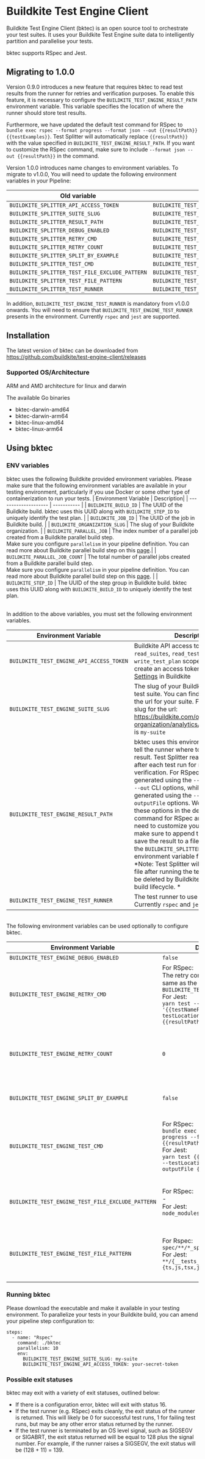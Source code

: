 # Buildkite Test Engine Client

Buildkite Test Engine Client (bktec) is an open source tool to orchestrate your test suites. It uses your Buildkite Test Engine suite data to intelligently partition and parallelise your tests.

bktec supports RSpec and Jest.

## Migrating to 1.0.0
Version 0.9.0 introduces a new feature that requires bktec to read test results from the runner for retries and verification purposes. To enable this feature, it is necessary to configure the `BUILDKITE_TEST_ENGINE_RESULT_PATH` environment variable. This variable specifies the location of where the runner should store test results.

Furthermore, we have updated the default test command for RSpec to `bundle exec rspec --format progress --format json --out {{resultPath}} {{testExamples}}`. Test Splitter will automatically replace `{{resultPath}}` with the value specified in `BUILDKITE_TEST_ENGINE_RESULT_PATH`. If you want to customize the RSpec command, make sure to include `--format json --out {{resultPath}}` in the command. 

Version 1.0.0 introduces name changes to environment variables. To migrate to v1.0.0, You will need to update the following environment variables in your Pipeline:

| Old variable | New variable |
| ------------ | ------------ |
| `BUILDKITE_SPLITTER_API_ACCESS_TOKEN`| `BUILDKITE_TEST_ENGINE_API_ACCESS_TOKEN` |
| `BUILDKITE_SPLITTER_SUITE_SLUG`| `BUILDKITE_TEST_ENGINE_SUITE_SLUG` |
| `BUILDKITE_SPLITTER_RESULT_PATH`| `BUILDKITE_TEST_ENGINE_RESULT_PATH` |
| `BUILDKITE_SPLITTER_DEBUG_ENABLED` | `BUILDKITE_TEST_ENGINE_DEBUG_ENABLED` |
| `BUILDKITE_SPLITTER_RETRY_CMD` | `BUILDKITE_TEST_ENGINE_RETRY_CMD` |
| `BUILDKITE_SPLITTER_RETRY_COUNT` | `BUILDKITE_TEST_ENGINE_RETRY_COUNT`|
| `BUILDKITE_SPLITTER_SPLIT_BY_EXAMPLE` | `BUILDKITE_TEST_ENGINE_SPLIT_BY_EXAMPLE` |
| `BUILDKITE_SPLITTER_TEST_CMD` | `BUILDKITE_TEST_ENGINE_TEST_CMD` |
| `BUILDKITE_SPLITTER_TEST_FILE_EXCLUDE_PATTERN` | `BUILDKITE_TEST_ENGINE_TEST_FILE_EXCLUDE_PATTERN` |
| `BUILDKITE_SPLITTER_TEST_FILE_PATTERN` | `BUILDKITE_TEST_ENGINE_TEST_FILE_PATTERN` |
| `BUILDKITE_SPLITTER_TEST_RUNNER` | `BUILDKITE_TEST_ENGINE_TEST_RUNNER` |

In addition, `BUILDKITE_TEST_ENGINE_TEST_RUNNER` is mandatory from v1.0.0 onwards. You will need to ensure that `BUILDKITE_TEST_ENGINE_TEST_RUNNER` presents in the environment. Currently `rspec` and `jest` are supported.

## Installation
The latest version of bktec can be downloaded from https://github.com/buildkite/test-engine-client/releases

### Supported OS/Architecture
ARM and AMD architecture for linux and darwin

The available Go binaries
- bktec-darwin-amd64
- bktec-darwin-arm64
- bktec-linux-amd64
- bktec-linux-arm64

## Using bktec

### ENV variables
bktec uses the following Buildkite provided environment variables.
Please make sure that the following environment variables are available in your testing environment, particularly if you use Docker or some other type of containerization to run your tests.
| Environment Variable | Description|
| -------------------- | ----------- |
| `BUILDKITE_BUILD_ID` | The UUID of the Buildkite build. bktec uses this UUID along with `BUILDKITE_STEP_ID` to uniquely identify the test plan. |
| `BUILDKITE_JOB_ID` | The UUID of the job in Buildkite build. |
| `BUILDKITE_ORGANIZATION_SLUG` | The slug of your Buildkite organization. |
| `BUILDKITE_PARALLEL_JOB` | The index number of a parallel job created from a Buildkite parallel build step. <br>Make sure you configure `parallelism` in your pipeline definition.  You can read more about Buildkite parallel build step on this [page](https://buildkite.com/docs/pipelines/controlling-concurrency#concurrency-and-parallelism).|
| `BUILDKITE_PARALLEL_JOB_COUNT` | The total number of parallel jobs created from a Buildkite parallel build step. <br>Make sure you configure `parallelism` in your pipeline definition.  You can read more about Buildkite parallel build step on this [page](https://buildkite.com/docs/pipelines/controlling-concurrency#concurrency-and-parallelism). |
| `BUILDKITE_STEP_ID` | The UUID of the step group in Buildkite build. bktec uses this UUID along with `BUILDKITE_BUILD_ID` to uniquely identify the test plan.

<br>
In addition to the above variables, you must set the following environment variables.

| Environment Variable | Description |
| -------------------- | ----------- |
| `BUILDKITE_TEST_ENGINE_API_ACCESS_TOKEN ` | Buildkite API access token with `read_suites`, `read_test_plan`, and `write_test_plan` scopes. You can create an access token from [Personal Settings](https://buildkite.com/user/api-access-tokens) in Buildkite |
| `BUILDKITE_TEST_ENGINE_SUITE_SLUG` | The slug of your Buildkite Test Engine test suite. You can find the suite slug in the url for your suite. For example, the slug for the url: https://buildkite.com/organizations/my-organization/analytics/suites/my-suite is `my-suite` |
| `BUILDKITE_TEST_ENGINE_RESULT_PATH` | bktec uses this environment variable to tell the runner where to store the test result. Test Splitter reads the test result after each test run for retries and verification. For RSpec, the result is generated using the `--format json` and `--out` CLI options, while for Jest, it is generated using the `--json` and `--outputFile` options. We have included these options in the default test command for RSpec and Jest. If you need to customize your test command, make sure to append the CLI options to save the result to a file. Please refer to the `BUILDKITE_SPLITTER_TEST_CMD` environment variable for more details. <br> *Note: Test Splitter will not delete the file after running the test, however it will be deleted by Buildkite Agent as part of build lifecycle. *|
| `BUILDKITE_TEST_ENGINE_TEST_RUNNER` | The test runner to use for running tests. Currently `rspec` and `jest` are supported.

<br>
The following environment variables can be used optionally to configure bktec.

| Environment Variable | Default Value | Description |
| ---- | ---- | ----------- |
| `BUILDKITE_TEST_ENGINE_DEBUG_ENABLED` | `false` | Flag to enable more verbose logging. |
| `BUILDKITE_TEST_ENGINE_RETRY_CMD` | For RSpec:<br> The retry command by default is the same as the value defined in `BUILDKITE_TEST_ENGINE_TEST_CMD`<br> For Jest:<br> `yarn test --testNamePattern '{{testNamePattern}}' --json --testLocationInResults --outputFile {{resultPath}}`| The command to retry the failed tests. <br> For Rspec bktec will fill in the `{{testExamples}}` placeholder with the failed tests. If not set, bktec will use the same command defined in `BUILDKITE_TEST_ENGINE_TEST_CMD`.<br> For Jest, bktec will fill in `{{testNamePattern}}` with a regex of the failed tests. |
| `BUILDKITE_TEST_ENGINE_RETRY_COUNT` | `0` | The number of retries. bktec runs the test command defined in `BUILDKITE_TEST_ENGINE_TEST_CMD` and retries only the failed tests up to `BUILDKITE_TEST_ENGINE_RETRY_COUNT` times, using the retry command defined in `BUILDKITE_TEST_ENGINE_RETRY_CMD`. |
| `BUILDKITE_TEST_ENGINE_SPLIT_BY_EXAMPLE` | `false` | Flag to enable split by example. When this option is `true`, bktec will split the execution of slow test files over multiple partitions. Split by example is currently only available for Rspec. |
| `BUILDKITE_TEST_ENGINE_TEST_CMD` | For RSpec:<br/> `bundle exec rspec --format progress --format json --out {{resultPath}} {{testExamples}}`<br/> For Jest:<br/> `yarn test {{testExamples}} --json --testLocationInResults --outputFile {{resultPath}}` | Test command to run your tests. bktec will replace the `{{testExamples}}` placeholder with the test plan, and replace `{{resultPath}}` with the value set in `BUILDKITE_TEST_ENGINE_RESULT_PATH`. It is necessary to configure your Rspec with `--format json --out {{resultPath}}` when customizing the test command, because bktec needs to read the result after each test run. |
| `BUILDKITE_TEST_ENGINE_TEST_FILE_EXCLUDE_PATTERN` | For RSpec:<br> -<br> For Jest:<br> `node_modules` | Glob pattern to exclude certain test files or directories. The exclusion will be applied after discovering the test files using a pattern configured with `BUILDKITE_TEST_ENGINE_TEST_FILE_PATTERN`. </br> *This option accepts the pattern syntax supported by the [zzglob](https://github.com/DrJosh9000/zzglob?tab=readme-ov-file#pattern-syntax) library.* |
| `BUILDKITE_TEST_ENGINE_TEST_FILE_PATTERN` | For Rspec:</br> `spec/**/*_spec.rb`</br>  For Jest:</br> `**/{__tests__/**/*,*.spec,*.test}.{ts,js,tsx,jsx}` | Glob pattern to discover test files. You can exclude certain test files or directories from the discovered test files using a pattern that can be configured with `BUILDKITE_TEST_ENGINE_TEST_FILE_EXCLUDE_PATTERN`.</br> *This option accepts the pattern syntax supported by the [zzglob](https://github.com/DrJosh9000/zzglob?tab=readme-ov-file#pattern-syntax) library.* |


### Running bktec
Please download the executable and make it available in your testing environment.
To parallelize your tests in your Buildkite build, you can amend your pipeline step configuration to:
```
steps:
  - name: "Rspec"
    command: ./bktec
    parallelism: 10
    env:
      BUILDKITE_TEST_ENGINE_SUITE_SLUG: my-suite
      BUILDKITE_TEST_ENGINE_API_ACCESS_TOKEN: your-secret-token
```

### Possible exit statuses

bktec may exit with a variety of exit statuses, outlined below:

- If there is a configuration error, bktec will exit with
  status 16.
- If the test runner (e.g. RSpec) exits cleanly, the exit status of
  the runner is returned. This will likely be 0 for successful test runs, 1 for
  failing test runs, but may be any other error status returned by the runner.
- If the test runner is terminated by an OS level signal, such as SIGSEGV or
  SIGABRT, the exit status returned will be equal to 128 plus the signal number.
  For example, if the runner raises a SIGSEGV, the exit status will be (128 +
  11) = 139.